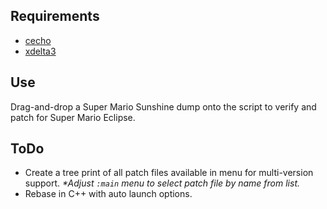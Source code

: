 ## Requirements
- [cecho](https://www.codeproject.com/articles/17033/add-colors-to-batch-files)
- [xdelta3](https://github.com/jmacd/xdelta)

## Use
Drag-and-drop a Super Mario Sunshine dump onto the script to verify and patch for Super Mario Eclipse.

## ToDo
- Create a tree print of all patch files available in menu for multi-version support.
_*Adjust `:main` menu to select patch file by name from list._
- Rebase in C++ with auto launch options.